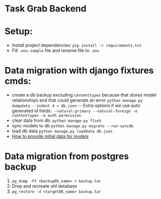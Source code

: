 # Task Grab Backend

# Setup:
- Install project dependencies: ` pip install -r requirements.txt `
- Fill `.env.sample` file and rename file to `.env`

# Data migration with django fixtures cmds:
- create a db backup excluding `contenttypes` because that stores model relationships and that could generate an error
`python manage.py dumpdata --indent 4 > db.json`
-- Extra options if we use auto generated id fields: `--natural-primary --natural-foreign -e contenttypes -e auth.permission`
- clear data from db:
`python manage.py flush`
- sync models to db
 `python manage.py migrate --run-syncdb` 
- load db data
`python manage.py loaddata db.json`
- [How to provide initial data for models](https://docs.djangoproject.com/en/4.0/howto/initial-data/)
# Data migration from postgres backup
1. `pg_dump -Ft <backupDb_name> > backup.tar`
2. Drop and recreate old database
3. `pg_restore -d <targetDB_name> backup.tar`
